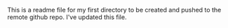 This is a readme file for my first directory to be created and pushed to the remote github repo. I've updated this file.
